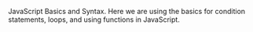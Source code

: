 JavaScript Basics and Syntax. Here we are using the basics for condition statements, loops, and using functions in JavaScript.